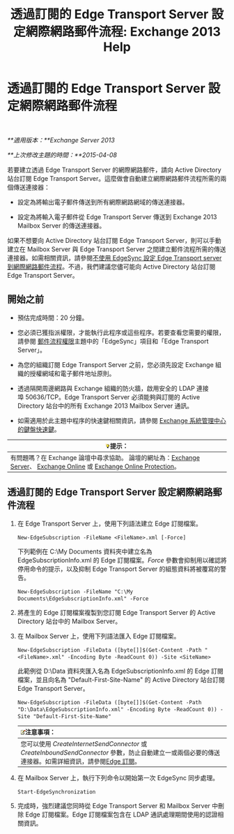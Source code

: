 ﻿---
title: '透過訂閱的 Edge Transport Server 設定網際網路郵件流程: Exchange 2013 Help'
TOCTitle: 透過訂閱的 Edge Transport Server 設定網際網路郵件流程
ms:assetid: d12ea770-99ce-4ab4-a373-96f2554641fa
ms:mtpsurl: https://technet.microsoft.com/zh-tw/library/Bb738158(v=EXCHG.150)
ms:contentKeyID: 61180460
ms.date: 05/21/2018
mtps_version: v=EXCHG.150
ms.translationtype: MT
---

# 透過訂閱的 Edge Transport Server 設定網際網路郵件流程

 

_**適用版本：**Exchange Server 2013_

_**上次修改主題的時間：**2015-04-08_

若要建立透過 Edge Transport Server 的網際網路郵件，請向 Active Directory 站台訂閱 Edge Transport Server。這麼做會自動建立網際網路郵件流程所需的兩個傳送連接器：

  - 設定為將輸出電子郵件傳送到所有網際網路網域的傳送連接器。

  - 設定為將輸入電子郵件從 Edge Transport Server 傳送到 Exchange 2013 Mailbox Server 的傳送連接器。

如果不想要向 Active Directory 站台訂閱 Edge Transport Server，則可以手動建立在 Mailbox Server 與 Edge Transport Server 之間建立郵件流程所需的傳送連接器。如需相關資訊，請參閱[不使用 EdgeSync 設定 Edge Transport server 到網際網路郵件流程](configure-internet-mail-flow-through-an-edge-transport-server-without-using-edgesync-exchange-2013-help.md)。不過，我們建議您儘可能向 Active Directory 站台訂閱 Edge Transport Server。

## 開始之前

  - 預估完成時間：20 分鐘。

  - 您必須已獲指派權限，才能執行此程序或這些程序。若要查看您需要的權限，請參閱 [郵件流程權限](mail-flow-permissions-exchange-2013-help.md)主題中的「EdgeSync」項目和「Edge Transport Server」。

  - 為您的組織訂閱 Edge Transport Server 之前，您必須先設定 Exchange 組織的授權網域和電子郵件地址原則。

  - 透過隔開周邊網路與 Exchange 組織的防火牆，啟用安全的 LDAP 連接埠 50636/TCP。Edge Transport Server 必須能夠與訂閱的 Active Directory 站台中的所有 Exchange 2013 Mailbox Server 通訊。

  - 如需適用於此主題中程序的快速鍵相關資訊，請參閱 [Exchange 系統管理中心的鍵盤快速鍵](keyboard-shortcuts-in-the-exchange-admin-center-exchange-online-protection-help.md)。

<table>
<thead>
<tr class="header">
<th><img src="images/Bb124558.tip(EXCHG.150).gif" title="提示" alt="提示" />提示：</th>
</tr>
</thead>
<tbody>
<tr class="odd">
<td>有問題嗎？在 Exchange 論壇中尋求協助。 論壇的網址為：<a href="https://go.microsoft.com/fwlink/p/?linkid=60612">Exchange Server</a>、 <a href="https://go.microsoft.com/fwlink/p/?linkid=267542">Exchange Online</a> 或 <a href="https://go.microsoft.com/fwlink/p/?linkid=285351">Exchange Online Protection</a>。</td>
</tr>
</tbody>
</table>


## 透過訂閱的 Edge Transport Server 設定網際網路郵件流程

1.  在 Edge Transport Server 上，使用下列語法建立 Edge 訂閱檔案。
    
        New-EdgeSubscription -FileName <FileName>.xml [-Force]
    
    下列範例在 C:\\My Documents 資料夾中建立名為 EdgeSubscriptionInfo.xml 的 Edge 訂閱檔案。*Force* 參數會抑制用以確認將停用命令的提示，以及抑制 Edge Transport Server 的組態資料將被覆寫的警告。
    
        New-EdgeSubscription -FileName "C:\My Documents\EdgeSubscriptionInfo.xml" -Force

2.  將產生的 Edge 訂閱檔案複製到您訂閱 Edge Transport Server 的 Active Directory 站台中的 Mailbox Server。

3.  在 Mailbox Server 上，使用下列語法匯入 Edge 訂閱檔案。
    
        New-EdgeSubscription -FileData ([byte[]]$(Get-Content -Path "<FileName>.xml" -Encoding Byte -ReadCount 0)) -Site <SiteName>
    
    此範例從 D:\\Data 資料夾匯入名為 EdgeSubscriptionInfo.xml 的 Edge 訂閱檔案，並且向名為 "Default-First-Site-Name" 的 Active Directory 站台訂閱 Edge Transport Server。
    
        New-EdgeSubscription -FileData ([byte[]]$(Get-Content -Path "D:\Data\EdgeSubscriptionInfo.xml" -Encoding Byte -ReadCount 0)) -Site "Default-First-Site-Name"
    
    <table>
    <thead>
    <tr class="header">
    <th><img src="images/Bb124558.note(EXCHG.150).gif" title="注意事項" alt="注意事項" />注意事項：</th>
    </tr>
    </thead>
    <tbody>
    <tr class="odd">
    <td>您可以使用 <em>CreateInternetSendConnector</em> 或 <em>CreateInboundSendConnector</em> 參數，防止自動建立一或兩個必要的傳送連接器。如需詳細資訊，請參閱<a href="edge-subscriptions-exchange-2013-help.md">Edge 訂閱</a>。</td>
    </tr>
    </tbody>
    </table>


4.  在 Mailbox Server 上，執行下列命令以開始第一次 EdgeSync 同步處理。
    
        Start-EdgeSynchronization

5.  完成時，強烈建議您同時從 Edge Transport Server 和 Mailbox Server 中刪除 Edge 訂閱檔案。Edge 訂閱檔案包含在 LDAP 通訊處理期間使用的認證相關資訊。

